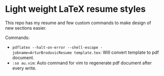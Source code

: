 Light weight LaTeX resume styles
================================
This repo has my resume and few custom commands to make design of new sections easier.

Commands:
 - `pdflatex --halt-on-error --shell-escape -jobname=ArturBrodovicResume template.tex`: Will convert template to pdf document.
 - `:so au.vim`: Auto command for vim to regenerate pdf document after every write.
